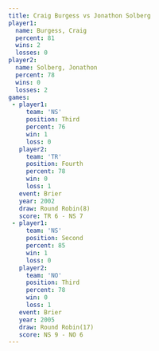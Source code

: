 ```yaml
---
title: Craig Burgess vs Jonathon Solberg
player1:                 
  name: Burgess, Craig   
  percent: 81            
  wins: 2                
  losses: 0              
player2:                 
  name: Solberg, Jonathon
  percent: 78            
  wins: 0                
  losses: 2              
games:
 - player1:         
     team: 'NS'     
     position: Third
     percent: 76    
     win: 1         
     loss: 0        
   player2:          
     team: 'TR'      
     position: Fourth
     percent: 78     
     win: 0          
     loss: 1         
   event: Brier        
   year: 2002          
   draw: Round Robin(8)
   score: TR 6 - NS 7  
 - player1:          
     team: 'NS'      
     position: Second
     percent: 85     
     win: 1          
     loss: 0         
   player2:         
     team: 'NO'     
     position: Third
     percent: 78    
     win: 0         
     loss: 1        
   event: Brier         
   year: 2005           
   draw: Round Robin(17)
   score: NS 9 - NO 6   
---
```

